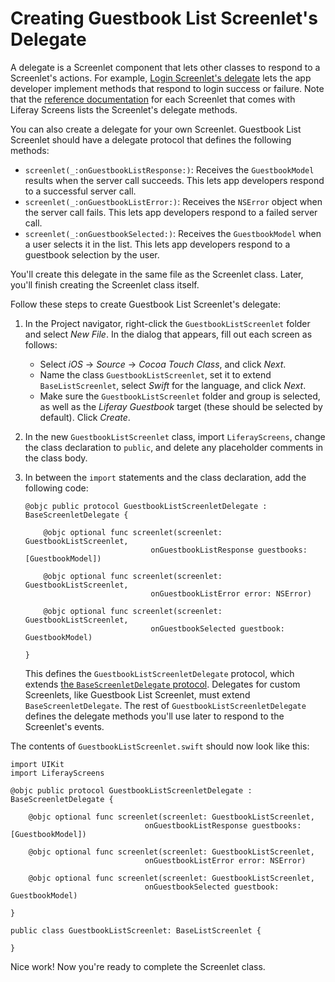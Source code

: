 # Creating Guestbook List Screenlet's Delegate

A delegate is a Screenlet component that lets other classes to respond to a 
Screenlet's actions. For example, 
[Login Screenlet's delegate](/develop/reference/-/knowledge_base/6-2/loginscreenlet-for-ios#delegate) 
lets the app developer implement methods that respond to login success or 
failure. Note that the 
[reference documentation](/develop/reference/-/knowledge_base/6-2/screenlets-in-liferay-screens-for-ios) 
for each Screenlet that comes with Liferay Screens lists the Screenlet's 
delegate methods. 

You can also create a delegate for your own Screenlet. Guestbook List Screenlet 
should have a delegate protocol that defines the following methods: 

-   `screenlet(_:onGuestbookListResponse:)`: Receives the `GuestbookModel` 
    results when the server call succeeds. This lets app developers respond to a 
    successful server call. 
-   `screenlet(_:onGuestbookListError:)`: Receives the `NSError` object when the 
    server call fails. This lets app developers respond to a failed server call. 
-   `screenlet(_:onGuestbookSelected:)`: Receives the `GuestbookModel` when a 
    user selects it in the list. This lets app developers respond to a guestbook 
    selection by the user. 

You'll create this delegate in the same file as the Screenlet class. Later, 
you'll finish creating the Screenlet class itself. 

Follow these steps to create Guestbook List Screenlet's delegate: 

1.  In the Project navigator, right-click the `GuestbookListScreenlet` folder 
    and select *New File*. In the dialog that appears, fill out each screen as 
    follows: 

    - Select *iOS* &rarr; *Source* &rarr; *Cocoa Touch Class*, and click *Next*. 
    - Name the class `GuestbookListScreenlet`, set it to extend 
      `BaseListScreenlet`, select *Swift* for the language, and click *Next*.
    - Make sure the `GuestbookListScreenlet` folder and group is selected, as 
      well as the *Liferay Guestbook* target (these should be selected by 
      default). Click *Create*. 

2.  In the new `GuestbookListScreenlet` class, import `LiferayScreens`, change 
    the class declaration to `public`, and delete any placeholder comments in 
    the class body. 

3.  In between the `import` statements and the class declaration, add the 
    following code: 

        @objc public protocol GuestbookListScreenletDelegate : BaseScreenletDelegate {

            @objc optional func screenlet(screenlet: GuestbookListScreenlet,
                                    onGuestbookListResponse guestbooks: [GuestbookModel])

            @objc optional func screenlet(screenlet: GuestbookListScreenlet,
                                    onGuestbookListError error: NSError)

            @objc optional func screenlet(screenlet: GuestbookListScreenlet,
                                    onGuestbookSelected guestbook: GuestbookModel)

        }

    This defines the `GuestbookListScreenletDelegate` protocol, which extends 
    [the `BaseScreenletDelegate` protocol](https://github.com/liferay/liferay-screens/blob/master/ios/Framework/Core/Base/BaseScreenlet.swift). 
    Delegates for custom Screenlets, like Guestbook List Screenlet, 
    must extend `BaseScreenletDelegate`. The rest of 
    `GuestbookListScreenletDelegate` defines the delegate methods you'll use 
    later to respond to the Screenlet's events. 

The contents of `GuestbookListScreenlet.swift` should now look like this: 

    import UIKit
    import LiferayScreens

    @objc public protocol GuestbookListScreenletDelegate : BaseScreenletDelegate {

        @objc optional func screenlet(screenlet: GuestbookListScreenlet,
                                  onGuestbookListResponse guestbooks: [GuestbookModel])

        @objc optional func screenlet(screenlet: GuestbookListScreenlet,
                                  onGuestbookListError error: NSError)

        @objc optional func screenlet(screenlet: GuestbookListScreenlet,
                                  onGuestbookSelected guestbook: GuestbookModel)

    }

    public class GuestbookListScreenlet: BaseListScreenlet {

    }

Nice work! Now you're ready to complete the Screenlet class. 
